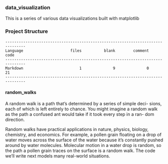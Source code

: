 
### data_visualization

This is a series of various data visualizations built with matplotlib

### Project Structure

```
-------------------------------------------------------------------------------
Language                     files          blank        comment           code
-------------------------------------------------------------------------------
Markdown                         1              9              0             21
-------------------------------------------------------------------------------
```

#### random_walks

A random walk is a path that’s determined by a series of simple deci-
sions, each of which is left entirely to chance. You might imagine a random
walk as the path a confused ant would take if it took every step in a ran-
dom direction.

Random walks have practical applications in nature, physics, biology,
chemistry, and economics. For example, a pollen grain floating on a drop
of water moves across the surface of the water because it’s constantly pushed
around by water molecules. Molecular motion in a water drop is random,
so the path a pollen grain traces on the surface is a random walk. The code
we’ll write next models many real-world situations.



